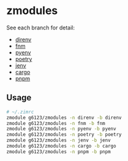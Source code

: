 # zmodules

See each branch for detail:

- [direnv](https://github.com/g6123/zmodules/tree/direnv)
- [fnm](https://github.com/g6123/zmodules/tree/fnm)
- [pyenv](https://github.com/g6123/zmodules/tree/pyenv)
- [poetry](https://github.com/g6123/zmodules/tree/poetry)
- [jenv](https://github.com/g6123/zmodules/tree/jenv)
- [cargo](https://github.com/g6123/zmodules/tree/cargo)
- [pnpm](https://github.com/g6123/zmodules/tree/pnpm)

## Usage

```zsh
# ~/.zimrc
zmodule g6123/zmodules -n direnv -b direnv
zmodule g6123/zmodules -n fnm -b fnm
zmodule g6123/zmodules -n pyenv -b pyenv
zmodule g6123/zmodules -n poetry -b poetry
zmodule g6123/zmodules -n jenv -b jenv
zmodule g6123/zmodules -n cargo -b cargo
zmodule g6123/zmodules -n pnpm -b pnpm
```
